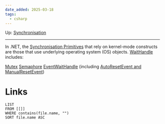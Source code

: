 ```yaml
---
date_added: 2025-03-18
tags:
  - csharp
---
```

Up: [Synchronisation](Synchronisation.md)
___
 In .NET, the [Synchronisation Primitives](Synchronisation%20Primitives.md) that rely on kernel-mode constructs are those that use underlying operating system (OS) objects. [WaitHandle](WaitHandle.md) includes:
 
[Mutex](Mutex.md)
[Semaphore](Semaphore.md)
[EventWaitHandle](EventWaitHandle.md) (including [AutoResetEvent and ManualResetEvent](AutoResetEvent%20and%20ManualResetEvent.md))


# Links
```dataview
LIST
FROM [[]]
WHERE contains(file.name, "")
SORT file.name ASC
```
